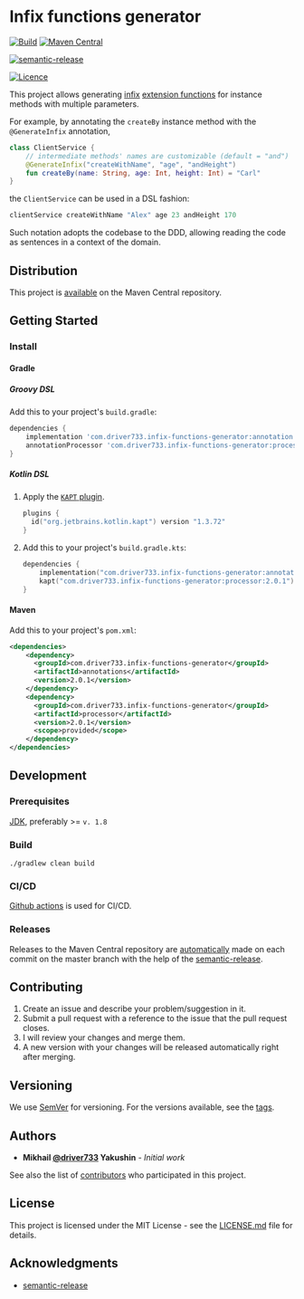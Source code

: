 # Infix functions generator

[![Build](https://github.com/driver733/infix-functions-generator/workflows/Build/badge.svg?branch=master)](https://github.com/driver733/infix-functions-generator/actions?query=workflow%3ABuild+branch%3Amaster)
[![Maven Central](https://img.shields.io/maven-central/v/com.driver733.infix-fun-generator/annotations)](https://search.maven.org/search?q=com.driver733.infix-fun-generator)

[![semantic-release](https://img.shields.io/badge/%20%20%F0%9F%93%A6%F0%9F%9A%80-semantic--release-e10079.svg)](https://github.com/driver733/infix-functions-generator/actions?query=workflow%3ARelease)

[![Licence](https://img.shields.io/github/license/driver733/infix-functions-generator)](https://github.com/driver733/infix-functions-generator/blob/master/LICENSE)

This project allows generating [infix](https://kotlinlang.org/docs/reference/functions.html#infix-notation)
[extension functions](https://kotlinlang.org/docs/reference/extensions.html#extension-functions)
for instance methods with multiple parameters.

For example, by annotating the `createBy` instance method with the `@GenerateInfix` annotation,

```kotlin
class ClientService {
    // intermediate methods' names are customizable (default = "and")
    @GenerateInfix("createWithName", "age", "andHeight") 
    fun createBy(name: String, age: Int, height: Int) = "Carl"
}
```

the `ClientService` can be used in a DSL fashion:

```kotlin
clientService createWithName "Alex" age 23 andHeight 170
```

Such notation adopts the codebase to the DDD, allowing reading the code as sentences in a context of the domain.

## Distribution

This project is [available](https://search.maven.org/search?q=com.driver733.infix-fun-generator) on the Maven Central repository.

## Getting Started

### Install

#### Gradle

##### Groovy DSL

Add this to your project's `build.gradle`:

```groovy
dependencies {
    implementation 'com.driver733.infix-functions-generator:annotation:2.0.1'
    annotationProcessor 'com.driver733.infix-functions-generator:processor:2.0.1'
}
```

##### Kotlin DSL

1. Apply the [`KAPT` plugin](https://plugins.gradle.org/plugin/org.jetbrains.kotlin.kapt).

    ```kotlin
    plugins {
      id("org.jetbrains.kotlin.kapt") version "1.3.72"
    }
    ```
2. Add this to your project's `build.gradle.kts`:

    ```kotlin
    dependencies {
        implementation("com.driver733.infix-functions-generator:annotation:2.0.1")
        kapt("com.driver733.infix-functions-generator:processor:2.0.1")
    }
    ``` 

#### Maven

Add this to your project's `pom.xml`:

```xml
<dependencies>
    <dependency>
      <groupId>com.driver733.infix-functions-generator</groupId>
      <artifactId>annotations</artifactId>
      <version>2.0.1</version>
    </dependency>
    <dependency>
      <groupId>com.driver733.infix-functions-generator</groupId>
      <artifactId>processor</artifactId>
      <version>2.0.1</version>
      <scope>provided</scope>
    </dependency>
</dependencies>
```

## Development

### Prerequisites

[JDK](https://stackoverflow.com/a/52524114/2441104), preferably >= `v. 1.8`

### Build

```
./gradlew clean build
```

### CI/CD

[Github actions](https://github.com/driver733/infix-functions-generator/actions) is used for CI/CD.

### Releases

Releases to the Maven Central repository are [automatically](https://github.com/driver733/infix-functions-generator/actions?query=workflow%3ARelease)
made on each commit on the master branch with the help of the [semantic-release](https://github.com/semantic-release/semantic-release).

## Contributing

1. Create an issue and describe your problem/suggestion in it.
2. Submit a pull request with a reference to the issue that the pull request closes.
3. I will review your changes and merge them.
4. A new version with your changes will be released automatically right after merging.

## Versioning

We use [SemVer](http://semver.org/) for versioning. For the versions available, see the [tags](https://github.com/driver733/infix-functions-generator/tags). 

## Authors

* **Mikhail [@driver733](https://www.driver733.com) Yakushin** - *Initial work*

See also the list of [contributors](https://github.com/driver733/infix-functions-generator/graphs/contributors) who participated in this project.

## License

This project is licensed under the MIT License - see the [LICENSE.md](https://github.com/driver733/infix-functions-generator/blob/master/LICENSE) file for details.

## Acknowledgments

* [semantic-release](https://github.com/semantic-release/semantic-release)
